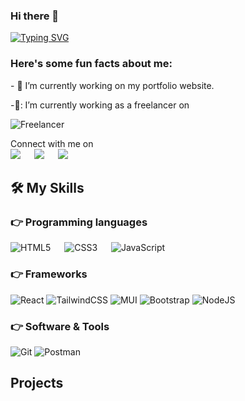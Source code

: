 ### Hi there 👋
[![Typing SVG](https://readme-typing-svg.demolab.com?font=Caveat&size=30&duration=2000&pause=2000&color=47C90D&background=FFFFFF00&center=true&vCenter=true&random=false&width=448&height=60&lines=I'm+Yusra+Al+Rahbi;Front+End+Web+Developer)](https://git.io/typing-svg)
<br/>
<h3> Here's some fun facts about me: </h3>
- 🔭 I’m currently working on my portfolio website.

-🌱: I’m currently working as a freelancer on  

![Freelancer](https://img.shields.io/badge/Freelancer-29B2FE?style=for-the-badge&logo=Freelancer&logoColor=white)



<p>Connect with me on
<br>	
<a target="_blank" href="https://www.linkedin.com/in/Yusra AlRahbi/"><img src="https://img.shields.io/badge/-LinkedIn-0077B5?style=for-the-badge&logo=Linkedin&logoColor=white"></img></a>
&emsp;
<a target="_blank" href="mailto:yusra.zayid@gmail.com"><img src="https://img.shields.io/badge/-Gmail-D14836?style=for-the-badge&logo=Gmail&logoColor=white"></img></a>
&emsp;
<a target="_blank" href="https://twitter.com/Yusra_ARahbi"><img src="https://img.shields.io/badge/-Twitter-1DA1F2?style=for-the-badge&logo=Twitter&logoColor=white"></img></a>

<br>
</p>

## 🛠️ My Skills

### 👉 Programming languages

![HTML5](https://img.shields.io/badge/html5-%23E34F26.svg?style=for-the-badge&logo=html5&logoColor=white)
 &emsp;
![CSS3](https://img.shields.io/badge/css3-%231572B6.svg?style=for-the-badge&logo=css3&logoColor=white)
 &emsp;
 ![JavaScript](https://img.shields.io/badge/javascript-%23323330.svg?style=for-the-badge&logo=javascript&logoColor=%23F7DF1E)

 ### 👉 Frameworks

![React](https://img.shields.io/badge/react-%2320232a.svg?style=for-the-badge&logo=react&logoColor=%2361DAFB)
![TailwindCSS](https://img.shields.io/badge/tailwindcss-%2338B2AC.svg?style=for-the-badge&logo=tailwind-css&logoColor=white)
	![MUI](https://img.shields.io/badge/MUI-%230081CB.svg?style=for-the-badge&logo=mui&logoColor=white)
 ![Bootstrap](https://img.shields.io/badge/bootstrap-%238511FA.svg?style=for-the-badge&logo=bootstrap&logoColor=white)
 ![NodeJS](https://img.shields.io/badge/node.js-6DA55F?style=for-the-badge&logo=node.js&logoColor=white)

  ### 👉 Software & Tools
![Git](https://img.shields.io/badge/git-%23F05033.svg?style=for-the-badge&logo=git&logoColor=white)
![Postman](https://img.shields.io/badge/Postman-FF6C37?style=for-the-badge&logo=postman&logoColor=white)

     
 
## Projects

